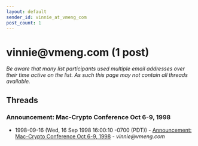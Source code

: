 ```yaml
---
layout: default
sender_id: vinnie_at_vmeng_com
post_count: 1
---
```


# vinnie<span>@</span>vmeng.com (1 post)

_Be aware that many list participants used multiple email addresses over their time active on the list. As such this page may not contain all threads available._

## Threads

### Announcement: Mac-Crypto Conference Oct 6-9, 1998
+ 1998-09-16 (Wed, 16 Sep 1998 16:00:10 -0700 (PDT)) - [Announcement: Mac-Crypto Conference Oct 6-9, 1998](/archive/1998/09/166d0cb50a54f5ded3749c481ebe4dcfc356639c257de05cf2117ce9cbb5bcfc) - _vinnie@vmeng.com_

